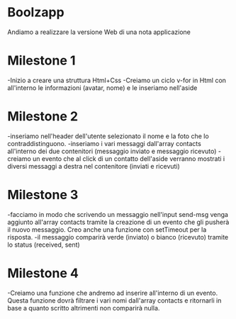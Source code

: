 # Boolzapp

Andiamo a realizzare la versione Web di una nota applicazione

# Milestone 1

-Inizio a creare una struttura Html+Css
-Creiamo un ciclo v-for in Html con all'interno le informazioni (avatar, nome) e le inseriamo nell'aside

# Milestone 2

-inseriamo nell'header dell'utente selezionato il nome e la foto che lo contraddistinguono.
-inseriamo i vari messaggi dall'array contacts all'interno dei due contenitori (messaggio inviato e messaggio ricevuto)
-creiamo un evento che al click di un contatto dell'aside verranno mostrati i diversi messaggi a destra nel contenitore (inviati e ricevuti)

# Milestone 3

-facciamo in modo che scrivendo un messaggio nell'input send-msg venga aggiunto all'array contacts tramite la creazione di un evento che gli pusherà il nuovo messaggio. Creo anche una funzione con setTimeout per la risposta.
-il messaggio comparirà verde (inviato) o bianco (ricevuto) tramite lo status (received, sent)

# Milestone 4

-Creiamo una funzione che andremo ad inserire all'interno di un evento. Questa funzione dovrà filtrare i vari nomi dall'array contacts e ritornarli in base a quanto scritto altrimenti non comparirà nulla.